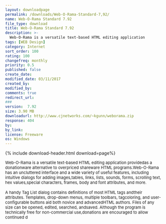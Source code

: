 ```yaml
---
layout: downloadpage
permalink: /downloads/Web-O-Rama-Standard-7,92/
name: Web-O-Rama Standard 7.92
file_type: download
title: Web-O-Rama Standard 7.92
description: >-
  Web-O-Rama is a versatile text-based HTML editing application
tags: [WEB Design]
category: Internet
sort_order: 100
rating: 100
changefreq: monthly
priority: 0.5
published: false
create_date: 
modified_date: 03/11/2017
created_by: 
modified_by: 
comments: true
redirect_url: 
### 
version:  7.92
size: 3.90 MB
downloadurl: http://www.cjnetworks.com/~kgunn/weborama.zip
response: 404
by: 
by_link: 
license: Freeware
os: Windows
---
```


{% include download-header.html download=page%}

<p style="fix-download-text !important">
<p><font size="2"><p>Web-O-Rama is a versatile text-based HTML editing application providedas a donationware alternative to overpriced shareware HTML programs.Web-O-Rama has an uncluttered interface and a wide variety of useful features, including intuitive dialogs for adding images,tables, links, lists, sounds, forms, scrolling text, hex values,special characters, frames, body and font attributes, and more.<br />
<br />
A handy Tag List dialog contains definitions of most HTML tags andtheir attributes. Templates, drop-down menus, multiple toolbars, tagcoloring, and user-configurable buttons aid both novice and advancedHTML authors. Files of any size can be opened, edited, searched, andsaved. Although the program is technically free for non-commercial use,donations are encouraged to allow continued d</p></p></p>

